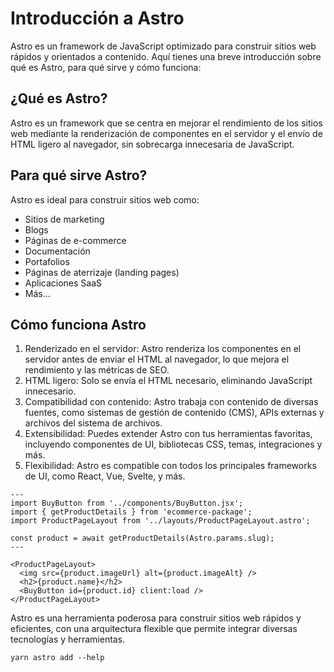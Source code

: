 # Introducción a Astro

Astro es un framework de JavaScript optimizado para construir sitios web rápidos y orientados a contenido. Aquí tienes una breve introducción sobre qué es Astro, para qué sirve y cómo funciona:

## ¿Qué es Astro?

Astro es un framework que se centra en mejorar el rendimiento de los sitios web mediante la renderización de componentes en el servidor y el envío de HTML ligero al navegador, sin sobrecarga innecesaria de JavaScript.

## Para qué sirve Astro?

Astro es ideal para construir sitios web como:

* Sitios de marketing
* Blogs
* Páginas de e-commerce
* Documentación
* Portafolios
* Páginas de aterrizaje (landing pages)
* Aplicaciones SaaS
* Más...

## Cómo funciona Astro

1. Renderizado en el servidor: Astro renderiza los componentes en el servidor antes de enviar el HTML al navegador, lo que mejora el rendimiento y las métricas de SEO.
2. HTML ligero: Solo se envía el HTML necesario, eliminando JavaScript innecesario.
3. Compatibilidad con contenido: Astro trabaja con contenido de diversas fuentes, como sistemas de gestión de contenido (CMS), APIs externas y archivos del sistema de archivos.
4. Extensibilidad: Puedes extender Astro con tus herramientas favoritas, incluyendo componentes de UI, bibliotecas CSS, temas, integraciones y más.
5. Flexibilidad: Astro es compatible con todos los principales frameworks de UI, como React, Vue, Svelte, y más.

```astro
---
import BuyButton from '../components/BuyButton.jsx';
import { getProductDetails } from 'ecommerce-package';
import ProductPageLayout from '../layouts/ProductPageLayout.astro';

const product = await getProductDetails(Astro.params.slug);
---

<ProductPageLayout>
  <img src={product.imageUrl} alt={product.imageAlt} />
  <h2>{product.name}</h2>
  <BuyButton id={product.id} client:load />
</ProductPageLayout>

```

Astro es una herramienta poderosa para construir sitios web rápidos y eficientes, con una arquitectura flexible que permite integrar diversas tecnologías y herramientas.

```astro
yarn astro add --help
```